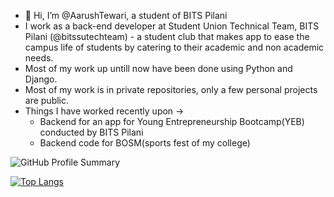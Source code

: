 - 👋 Hi, I’m @AarushTewari, a student of BITS Pilani
- I work as a back-end developer at Student Union Technical Team, BITS Pilani (@bitssutechteam) - a student club that makes app to ease the campus life of students by catering to their academic and non academic needs.
- Most of my work up untill now have been done using Python and Django.
- Most of my work is in private repositories, only a few personal projects are public.
- Things I have worked recently upon ->
  - Backend for an app for Young Entrepreneurship Bootcamp(YEB) conducted by BITS Pilani
  - Backend code for BOSM(sports fest of my college)

![GitHub Profile Summary](http://github-profile-summary-cards.vercel.app/api/cards/profile-details?username=AarushTewari&theme=github_dark)


[![Top Langs](https://github-readme-stats.vercel.app/api/top-langs/?username=AarushTewari)](https://github.com/anuraghazra/github-readme-stats)

<!---
AarushTewari/AarushTewari is a ✨ special ✨ repository because its `README.md` (this file) appears on your GitHub profile.
You can click the Preview link to take a look at your changes.
--->

